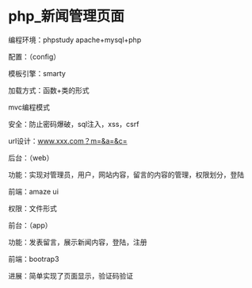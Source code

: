 # php_新闻管理页面

编程环境：phpstudy
apache+mysql+php

配置：（config）

模板引擎：smarty 

加载方式：函数+类的形式 

mvc编程模式 

安全：防止密码爆破，sql注入，xss，csrf

url设计：www.xxx.com？m=&a=&c=

后台：（web）

功能：实现对管理员，用户，网站内容，留言的内容的管理，权限划分，登陆

前端：amaze ui

权限：文件形式

前台：（app）

功能：发表留言，展示新闻内容，登陆，注册

前端：bootrap3

进展：简单实现了页面显示，验证码验证
